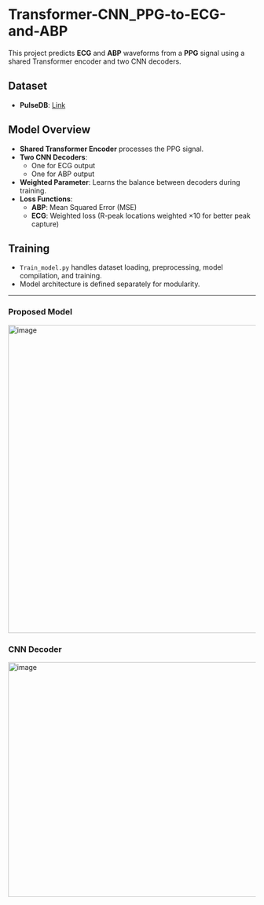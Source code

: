 # Transformer-CNN_PPG-to-ECG-and-ABP


This project predicts **ECG** and **ABP** waveforms from a **PPG** signal using a shared Transformer encoder and two CNN decoders.

## Dataset
- **PulseDB**: [Link](https://www.frontiersin.org/journals/digital-health/articles/10.3389/fdgth.2022.1090854/full)

## Model Overview
- **Shared Transformer Encoder** processes the PPG signal.
- **Two CNN Decoders**:  
  - One for ECG output  
  - One for ABP output  
- **Weighted Parameter**: Learns the balance between decoders during training.
- **Loss Functions**:  
  - **ABP**: Mean Squared Error (MSE)  
  - **ECG**: Weighted loss (R-peak locations weighted ×10 for better peak capture)

## Training
- `Train_model.py` handles dataset loading, preprocessing, model compilation, and training.
- Model architecture is defined separately for modularity.

---



### Proposed Model
<img width="1272" height="627" alt="image" src="https://github.com/user-attachments/assets/8b9f91bc-58f2-4077-a327-0757e082a8c8" />

### CNN Decoder
<img width="511" height="478" alt="image" src="https://github.com/user-attachments/assets/7b3af5a1-0b12-4061-ba87-99b04842f665" />


